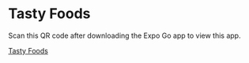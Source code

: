 # Tasty Foods

Scan this QR code after downloading the Expo Go app to view this app.

[Tasty Foods](https://i.ibb.co/pKY5wt0/download-1.png)
